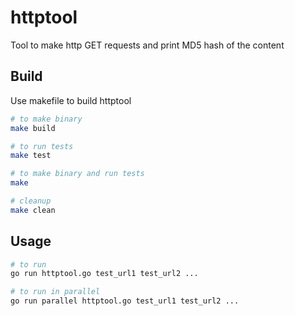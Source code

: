 # httptool

Tool to make http GET requests and print MD5 hash of the content


## Build

Use makefile to build httptool

```bash
# to make binary
make build

# to run tests
make test

# to make binary and run tests
make

# cleanup
make clean
```

## Usage

```bash
# to run
go run httptool.go test_url1 test_url2 ...

# to run in parallel
go run parallel httptool.go test_url1 test_url2 ...
```